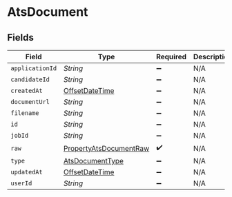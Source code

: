 # AtsDocument


## Fields

| Field                                                                                     | Type                                                                                      | Required                                                                                  | Description                                                                               |
| ----------------------------------------------------------------------------------------- | ----------------------------------------------------------------------------------------- | ----------------------------------------------------------------------------------------- | ----------------------------------------------------------------------------------------- |
| `applicationId`                                                                           | *String*                                                                                  | :heavy_minus_sign:                                                                        | N/A                                                                                       |
| `candidateId`                                                                             | *String*                                                                                  | :heavy_minus_sign:                                                                        | N/A                                                                                       |
| `createdAt`                                                                               | [OffsetDateTime](https://docs.oracle.com/javase/8/docs/api/java/time/OffsetDateTime.html) | :heavy_minus_sign:                                                                        | N/A                                                                                       |
| `documentUrl`                                                                             | *String*                                                                                  | :heavy_minus_sign:                                                                        | N/A                                                                                       |
| `filename`                                                                                | *String*                                                                                  | :heavy_minus_sign:                                                                        | N/A                                                                                       |
| `id`                                                                                      | *String*                                                                                  | :heavy_minus_sign:                                                                        | N/A                                                                                       |
| `jobId`                                                                                   | *String*                                                                                  | :heavy_minus_sign:                                                                        | N/A                                                                                       |
| `raw`                                                                                     | [PropertyAtsDocumentRaw](../../models/shared/PropertyAtsDocumentRaw.md)                   | :heavy_check_mark:                                                                        | N/A                                                                                       |
| `type`                                                                                    | [AtsDocumentType](../../models/shared/AtsDocumentType.md)                                 | :heavy_minus_sign:                                                                        | N/A                                                                                       |
| `updatedAt`                                                                               | [OffsetDateTime](https://docs.oracle.com/javase/8/docs/api/java/time/OffsetDateTime.html) | :heavy_minus_sign:                                                                        | N/A                                                                                       |
| `userId`                                                                                  | *String*                                                                                  | :heavy_minus_sign:                                                                        | N/A                                                                                       |